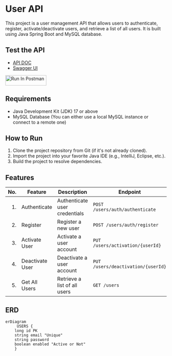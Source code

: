 # User API

This project is a user management API that allows users to authenticate, register, activate/deactivate users, and retrieve a list of all users. It is built using Java Spring Boot and MySQL database.

## Test the API
- [API DOC](http://localhost:8082/v3/api-docs)
- [Swagger UI](http://localhost:8082/swagger-ui/index.html)

[<img src="https://run.pstmn.io/button.svg" alt="Run In Postman" style="width: 128px; height: 32px;">](https://god.gw.postman.com/run-collection/28660393-866aa553-45ca-4192-be1a-cd6e15052f18?action=collection%2Ffork&source=rip_markdown&collection-url=entityId%3D28660393-866aa553-45ca-4192-be1a-cd6e15052f18%26entityType%3Dcollection%26workspaceId%3Dcf048289-7983-422a-953e-c3f1ddb75b7a)
## Requirements

- Java Development Kit (JDK) 17 or above
- MySQL Database (You can either use a local MySQL instance or connect to a remote one)

## How to Run

1. Clone the project repository from Git (if it's not already cloned).
2. Import the project into your favorite Java IDE (e.g., IntelliJ, Eclipse, etc.).
3. Build the project to resolve dependencies.

## Features

| No. | Feature                  | Description                           | Endpoint                                |
|----:|--------------------------|---------------------------------------|-----------------------------------------|
|  1. | Authenticate             | Authenticate user credentials         | `POST /users/auth/authenticate`        |
|  2. | Register                 | Register a new user                   | `POST /users/auth/register`            |
|  3. | Activate User            | Activate a user account               | `PUT /users/activation/{userId}`       |
|  4. | Deactivate User          | Deactivate a user account             | `PUT /users/deactivation/{userId}`     |
|  5. | Get All Users            | Retrieve a list of all users          | `GET /users`                           |

## ERD

```mermaid
erDiagram
     USERS {
    long id PK
    string email "Unique"
    string password 
    boolean enabled "Active or Not"
    }